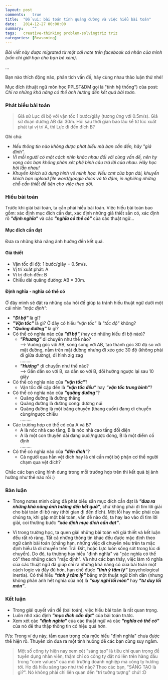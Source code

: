 ```yaml
---
layout: post
comments:	true
title:  "Đố vui: bài toán tính quãng đường và việc hiểu bài toán"
date:   2014-12-27 00:00:00
summary:    ""
tags:   creative-thinking problem-solvingtriz triz
categories:	[Reasoning]
---
```


*Bài viết này được migrated từ một cái note trên facebook cá nhân của mình (vốn chỉ giới hạn cho bạn bè xem)*.

...

Bạn nào thích động não, phân tích vấn đề, hãy cùng nhau thảo luận thử nhé!

Mục đích (thuật ngữ môn học PPLST&DM gọi là "tính hệ thống") của post:
*Chỉ ra những khả năng có thể ảnh hưởng đến kết quả bài toán.*

### Phát biểu bài toán

> Giả sử Lực đi bộ với vận tốc 1 bước/giây (tương ứng với 0.5m/s). Giả sử đoạn đường AB dài 30m. Hỏi sau thời gian bao lâu kể từ lúc xuất phát tại vị trí A, thì Lực đi đến đích B?

Ghi chú:

- *Nếu thông tin nào không được phát biểu mà bạn cần đến, hãy "giả định".*
- *Vì mỗi người có một cách nhìn khác nhau đối với cùng vấn đề, nên hy vọng các bạn không phán xét phê bình câu trả lời của nhau. Hãy học hỏi lẫn nhau!*
- *Khuyến khích sử dụng hình vẽ minh họa. Nếu cmt của bạn dài, khuyến khích bạn upload file word/google docs và tô đậm, in nghiêng những chỗ cần thiết để tiện cho việc theo dõi.*

### Hiểu bài toán

Trước khi giải bài toán, ta cần phải hiểu bài toán. Việc hiểu bài toán bao gồm: xác định mục đích cần đạt, xác định những giả thiết sẵn có, xác định rõ ***"định nghĩa"*** và các ***"nghĩa có thể có"*** của các thuật ngữ...

#### Mục đích cần đạt

Đưa ra những khả năng ảnh hưởng đến kết quả.

#### Giả thiết

- Vận tốc đi độ: 1 bước/giây = 0.5m/s.
- Vị trí xuất phát: A
- Vị trí đích đến: B
- Chiều dài quãng đường: AB = 30m.

#### Định nghĩa - nghĩa có thể có

Ở đây mình sẽ đặt ra những câu  hỏi để giúp ta tránh hiểu thuật ngữ dưới một cái nhìn *"mặc định"*:

- ***"Đi bộ"*** là gì?
- ***"Vận tốc"*** là gì? Ở đây có hiểu *"vận tốc"* là *"tốc độ"* không?
- ***"Quãng đường"*** là gì?
- Có thể có nghĩa nào của ***"đi bộ"*** (hay có những kiểu đi bộ nào)?
	- ***"Phương"*** di chuyển như thế nào?<br>
	--> Vuông góc với AB, song song với AB, tạo thành góc 30 độ so với mặt đường, nằm trên mặt đường nhưng đi xéo góc 30 độ (không phải đi giữa đường), đi hình zig zag<br>
	.........
	- ***"Hướng"*** di chuyển như thế nào?<br>
 	--> Gần dần so với B, xa dần so với B, đổi hướng ngược lại sau 10 giây
- Có thể có nghĩa nào của ***"vận tốc"***?
	- Vận tốc đề cập đến là ***"vận tốc đều"*** hay ***"vận tốc trung bình"***?
- Có thể có nghĩa nào của ***"quãng đường"***?
	- Quãng đường là đường thẳng
	- Quãng đường là đường cong: đường núi
	- Quãng đường là một băng chuyền (thang cuốn) đang di chuyển cùng/ngược chiều<br>
	.........
- Các trường hợp có thể có của A và B?
	- A là nóc nhà cao tầng, B là nóc nhà cao tầng đối diện
	- A là một con thuyền dài đang xuôi/ngược dòng, B là một điểm cố định<br>
    .........
- Có thể có nghĩa nào của ***"đến đích"***? 
	- Cả người qua hẳn vệt đích hay là chỉ cần một bộ phận cơ thể người chạm qua vệt đích?

Chắc các bạn cũng hình dung trong mỗi trường hợp trên thì kết quả bị ảnh hưởng như thế nào rồi :)

### Bàn luận

- Trong notes mình cũng đã phát biểu sẵn mục đích cần đạt là ***"đưa ra những khả năng ảnh hưởng đến kết quả"***, chứ không phải đi tìm lời giải cho bài toán đi bộ này (thời gian đi đến đích). Một lỗi hay mắc phải của chúng ta, khi gặp một bài toán, vấn đề nào đó, ta hay lao vào đi tìm lời giải, coi thường bước ***"xác định mục đích cần đạt"***.

- Vì trong trường học, ta quen giải những bài toán với giả thiết và kết luận đều rất rõ ràng. Tất cả những thông tin khác đều được mặc định theo ngữ cảnh bài toán (chẳng hạn, những việc di chuyển nêu trên ta mặc định hiểu là di chuyển trên Trái Đất, hoặc Lực luôn sống sót trong lúc di chuyển). Do đó, ta thường hay hiểu "định nghĩa" và "các nghĩa có thể có"  theo những cách "mặc định". Và như các bạn thấy, việc làm rõ nghĩa của các thuật ngữ đã giúp chỉ ra những khả năng có của bài toán một cách logic và đầy đủ hơn, hạn chế được ***"tính ỳ tâm lý"*** (psychological inertia). Có thể hiểu ***"tính ý tâm lý"*** bằng một thuật ngữ bình dân (nhưng không phản ánh hết nghĩa của nó) là ***"suy nghĩ lối mòn"*** hay ***"tư duy lối mòn"***.

### Kết luận

- Trong giải quyết vấn đề (bài toán), việc hiểu bài toán là rất quan trọng.
- Luôn nhớ xác định ***"mục đích cần đạt"*** của bài toán trước.
- Xem xét các ***"định nghĩa"*** của các thuật ngữ và các ***"nghĩa có thể có"*** của nó để thu thập thông tin có hiệu quả hơn.

P/s: Trong ví dụ này, tầm quan trọng của mức hiểu "định nghĩa" chưa được thể hiện rõ. Thuyên xin đưa ra một tình huống để các bạn cùng suy ngẫm.
> Một số công ty hiện nay xem xét "sáng tạo" là tiêu chí quan trọng để tuyển dụng nhân viên, thậm chí có công ty đặt nó lên trên hàng đầu trong "core values" của môi trường doanh nghiệp mà công ty hướng tới. Họ đã hiểu sáng tạo như thế nào? Theo các bạn, "SÁNG TẠO là gì?". Nó không phải chỉ liên quan đến "trí tưởng tượng" chứ! :D
